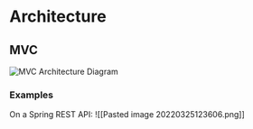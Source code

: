 # Architecture
## MVC
![MVC Architecture Diagram](https://www.w3schools.in/wp-content/uploads/2019/03/MVC-Architecture.png?ezimgfmt=rs:511x294/rscb7/ng:webp/ngcb7)
### Examples
On a Spring REST API:
![[Pasted image 20220325123606.png]]
